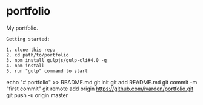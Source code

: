 # portfolio
My portfolio.
```
Getting started:

1. clone this repo
2. cd path/to/portfolio
3. npm install gulpjs/gulp-cli#4.0 -g
4. npm install
5. run "gulp" command to start

```
echo "# portfolio" >> README.md
git init
git add README.md 
git commit -m "first commit" 
git remote add origin https://github.com/ivarden/portfolio.git 
git push -u origin master 
```
